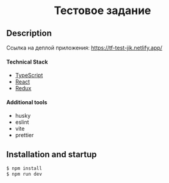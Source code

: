 <h1 align="center">Тестовое задание</h1>

## Description

Ссылка на деплой приложения: https://tf-test-jik.netlify.app/

#### Technical Stack

- [TypeScript](https://www.typescriptlang.org/)
- [React](https://reactjs.org)
- [Redux](https://redux-toolkit.js.org/)

#### Additional tools

- husky
- eslint
- vite
- prettier

## Installation and startup

```bash
$ npm install
$ npm run dev
```
